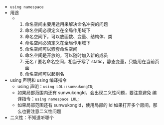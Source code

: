 - `using namespace`
- 用途
	- 1.  命名空间主要用途用来解决命名冲突的问题
	  2.  命名空间必须定义在全局作用域下
	  3.  命名空间下，可以放函数、变量、结构体、类
	  4.  命名空间必须定义在全局作用域下
	  5.  命名空间可以嵌套命名空间
	  6.  命名空间是开放的，可以随时加入新的成员
	  7.  无名 / 匿名命名空间，相当于写了 static，静态变量，只能用在当前页面
	  8.  命名空间可以起别名
- using 声明和 using 编译指令
	- using 声明：`using LOL::sunwukongID`;
	- 如果局部范围内还有 sunwukongId，会出现二义性问题，要注意避免
	  编译指令：`using namespace LOL`;
	- 如果局部范围还有 sunwukongId，使用局部的 Id
	  如果打开多个房间，那么也要注意二义性问题
- 二义性：不知道听哪个